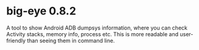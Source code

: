 big-eye 0.8.2
=======

A tool to show Android ADB dumpsys information, where you can check Activity stacks, memory info, process etc. This is more readable and user-friendly than seeing them in command line.
